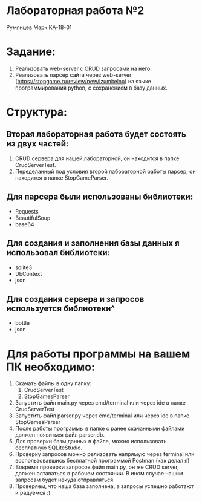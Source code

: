 # Лабораторная работа №2
Румянцев Марк КА-18-01

# Задание:
1. Реализовать web-server с CRUD запросами на него.
2. Реализовать парсер сайта через web-server (https://stopgame.ru/review/new/izumitelno) на языке программирования python, с сохранением в базу данных.

# Структура:
## Вторая лабораторная работа будет состоять из двух частей:
1. CRUD сервера для нашей лабораторной, он находится в папке CrudServerTest.
2. Переделанный под условия второй лабораторной работы парсер, он находится в папке StopGameParser.
## Для парсера были использованы библиотеки:
   - Requests
   - BeautifulSoup
   - base64
## Для создания и заполнения базы данных я использовал библиотеки:
   - sqlite3
   - DbContext
   - json
## Для создания сервера и запросов используется библиотеки^
   - bottle
   - json
# Для работы программы на вашем ПК необходимо:
   1. Скачать файлы в одну папку:
      1. CrudServerTest
      2. StopGamesParser
   2. Запустить файл main.py через cmd/terminal или через ide в папке CrudServerTest
   3. Запустить файл parser.py через cmd/terminal или через ide в папке StopGamesParser
   4. После работы программы в папке с ранее скачанными файлами должен появиться файл parser.db.
   5. Для проверки базы данных в файле, можно использовать бесплатную SQLiteStudio.
   6. Проверку запросов можно релизовать напрямую через terminal или воспользовавшись бесплатной программой Postman (как делал я) 
   7. Вовремя проверки запросов файл main.py, он же CRUD server, должен оставаться в рабочем состоянии. В ином случае нашим запросам будет некуда отправляться.
   8. Проверяем, что наша база заполнена, а запросы успешно работают и радуемся :)
